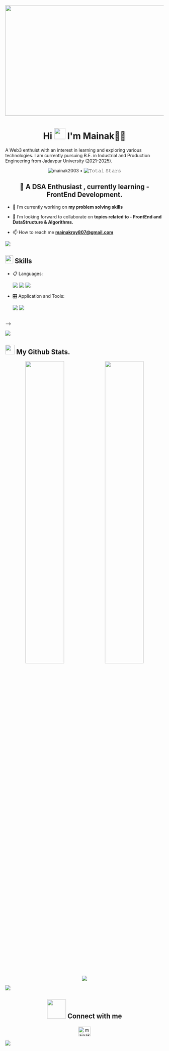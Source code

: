 <img src="https://www.lambdatest.com/resources/images/news24.gif" width="1550px" height="350px">

<h1 align="center">Hi <img src="https://media.giphy.com/media/hvRJCLFzcasrR4ia7z/giphy.gif" width="35"> I'm Mainak🐱‍👤</h1>

A Web3 enthuist with an interest in learning and exploring various technologies. I am currently pursuing B.E. in Industrial and Production Engineering from Jadavpur University (2021-2025).

<p align="center">
    <img src="https://komarev.com/ghpvc/?username=mainak2003&label=Profile%20views&color=0e75b6&style=flat" alt="mainak2003" /> •  
    <img src="https://img.shields.io/github/stars/mainak2003?label=Stars" alt="𝚃𝚘𝚝𝚊𝚕 𝚂𝚝𝚊𝚛𝚜">
  </p>


<h2 align="center">🧠 A  DSA Enthusiast  , currently learning - FrontEnd Development.</h2>




-  🔭 I’m currently working on **my problem solving skills**


- 👯 I’m looking forward to collaborate on **topics related to - FrontEnd and DataStructure & Algorithms.**

- 📫 How to reach me **mainakroy807@gmail.com**


<img src="https://user-images.githubusercontent.com/73097560/115834477-dbab4500-a447-11eb-908a-139a6edaec5c.gif"></a>
## <img src="https://media2.giphy.com/media/QssGEmpkyEOhBCb7e1/giphy.gif?cid=ecf05e47a0n3gi1bfqntqmob8g9aid1oyj2wr3ds3mg700bl&rid=giphy.gif" width ="25"><b> Skills</b>
<p align="center">

- 📋 Languages: 
    
    <img src="https://img.shields.io/badge/html5-000?style=for-the-badge&logo=html5&color=151515&logoColor=000&labelColor=f28a00">
    <img src="https://img.shields.io/badge/css3-000?style=for-the-badge&logo=css3&color=151515&logoColor=000&labelColor=f28a00">
    <img src="https://img.shields.io/badge/javascript-000?style=for-the-badge&logo=javascript&color=151515&logoColor=000&labelColor=f28a00">
   

    
    


    
- 🎛️ Application and Tools:

    <img src="https://img.shields.io/badge/Visual%20Studio%20Code-000?style=for-the-badge&logo=visual-studio-code&color=151515&logoColor=000&labelColor=f28a00">
    <img src="https://img.shields.io/badge/github-000?style=for-the-badge&logo=github&color=151515&logoColor=000&labelColor=f28a00">
    

 
 
</p>
<br>  -->
 

<img src="https://user-images.githubusercontent.com/73097560/115834477-dbab4500-a447-11eb-908a-139a6edaec5c.gif"></a>
## <img src="https://media.giphy.com/media/iY8CRBdQXODJSCERIr/giphy.gif" width="30px"> My Github Stats.

 <p align="center">

  <img width="49.5%" src="https://github-readme-stats.vercel.app/api?username=mainak2003&show_icons=true&theme=dark&hide_border=true&icon_color=f28a00" />
    <img width="49.5%" src="https://github-readme-streak-stats.herokuapp.com/?user=mainak2003&theme=dark&hide_border=true" />
  </a>
</p>



 
 
<p align="center">
<a href="https://github.com/gaurav5677/github-readme-activity-graph#gh-dark-mode-only">
 <img src="https://github-readme-activity-graph.cyclic.app/graph?username=mainak2003&hide_border=true&bg_color=151515&color=A6E8DB&line=01F979&point=00FF04">
</a>
</p>



 <img src="https://user-images.githubusercontent.com/73097560/115834477-dbab4500-a447-11eb-908a-139a6edaec5c.gif"></a>

 ## <p align="center"><img src="https://media.giphy.com/media/LnQjpWaON8nhr21vNW/giphy.gif" width="60"> Connect with me</p>
<p align="center">
<a href="https://www.linkedin.com/in/mainak-roy-9aa2b4242/" target="blank"><img align="center" src="https://visualping.io/blog/images/post/post-63/img1.jpg" alt="mainak-roy-9aa2b4242" height="30" width="40" /></a>
</p>

<img src="https://user-images.githubusercontent.com/61057666/169029838-74df663d-2e62-4d77-bdff-b43f7d63f00f.png">
